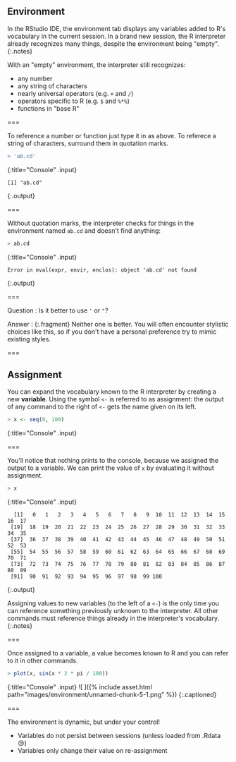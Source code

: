 ---
---

## Environment

In the RStudio IDE, the environment tab displays any variables added to R's
vocabulary in the current session. In a brand new session, the R interpreter
already recognizes many things, despite the environment being "empty".
{:.notes}

With an "empty" environment, the interpreter still recognizes:

- any number
- any string of characters
- nearly universal operators (e.g. `+` and `/`)
- operators specific to R (e.g. `$` and `%*%`)
- functions in "base R"

===

To reference a number or function just type it in as above. To referece a string
of characters, surround them in quotation marks.



~~~r
> 'ab.cd'
~~~
{:title="Console" .input}


~~~
[1] "ab.cd"
~~~
{:.output}


===

Without quotation marks, the interpreter checks for things in the environment
named `ab.cd` and doesn't find anything:



~~~r
> ab.cd
~~~
{:title="Console" .input}


~~~
Error in eval(expr, envir, enclos): object 'ab.cd' not found
~~~
{:.output}


===

Question
: Is it better to use `'` or `"`?

Answer
: {:.fragment} Neither one is better. You will often encounter stylistic choices
like this, so if you don't have a personal preference try to mimic existing
styles.

===

## Assignment

You can expand the vocabulary known to the R interpreter by creating a new
**variable**. Using the symbol `<-` is referred to as assignment: the output of
any command to the right of `<-` gets the name given on its left.



~~~r
> x <- seq(0, 100)
~~~
{:title="Console" .input}


===

You'll notice that nothing prints to the console, because we assigned the output
to a variable. We can print the value of `x` by evaluating it without
assignment.



~~~r
> x
~~~
{:title="Console" .input}


~~~
  [1]   0   1   2   3   4   5   6   7   8   9  10  11  12  13  14  15  16  17
 [19]  18  19  20  21  22  23  24  25  26  27  28  29  30  31  32  33  34  35
 [37]  36  37  38  39  40  41  42  43  44  45  46  47  48  49  50  51  52  53
 [55]  54  55  56  57  58  59  60  61  62  63  64  65  66  67  68  69  70  71
 [73]  72  73  74  75  76  77  78  79  80  81  82  83  84  85  86  87  88  89
 [91]  90  91  92  93  94  95  96  97  98  99 100
~~~
{:.output}


Assigning values to new variables (to the left of a `<-`) is the only time you
can reference something previously unknown to the interpreter. All other
commands must reference things already in the interpreter's vocabulary.
{:.notes}

===

Once assigned to a variable, a value becomes known to R and you can refer to it
in other commands.



~~~r
> plot(x, sin(x * 2 * pi / 100))
~~~
{:title="Console" .input}
![ ]({% include asset.html path="images/environment/unnamed-chunk-5-1.png" %})
{:.captioned}

===

The environment is dynamic, but under your control!

- Variables do not persist between sessions (unless loaded from .Rdata 😢)
- Variables only change their value on re-assignment
